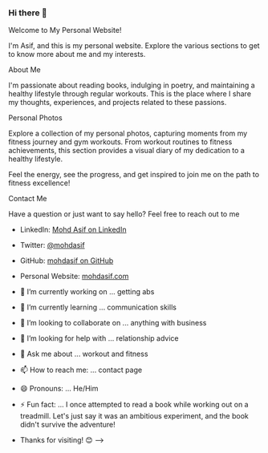 ### Hi there 👋
Welcome to My Personal Website!

I'm Asif, and this is my personal website. Explore the various sections to get to know more about me and my interests.

About Me

I'm passionate about reading books, indulging in poetry, and maintaining a healthy lifestyle through regular workouts. This is the place where I share my thoughts, experiences, and projects related to these passions.

Personal Photos

Explore a collection of my personal photos, capturing moments from my fitness journey and gym workouts. From workout routines to fitness achievements, this section provides a visual diary of my dedication to a healthy lifestyle.

Feel the energy, see the progress, and get inspired to join me on the path to fitness excellence!


Contact Me

Have a question or just want to say hello? Feel free to reach out to me

- LinkedIn: [Mohd Asif on LinkedIn](https://www.linkedin.com/in/mohdasif/)
- Twitter: [@mohdasif](https://twitter.com/mohdasif)
- GitHub: [mohdasif on GitHub](https://github.com/mohdasif)
- Personal Website: [mohdasif.com](https://www.mohdasif.com)

- 🔭 I’m currently working on ... getting abs
- 🌱 I’m currently learning ... communication skills
- 👯 I’m looking to collaborate on ... anything with business
- 🤔 I’m looking for help with ... relationship advice
- 💬 Ask me about ... workout and fitness
- 📫 How to reach me: ... contact page
- 😄 Pronouns: ... He/Him
- ⚡ Fun fact: ... I once attempted to read a book while working out on a treadmill. Let's just say it was an ambitious experiment, and the book didn't survive the adventure!

- Thanks for visiting! 😊
-->
